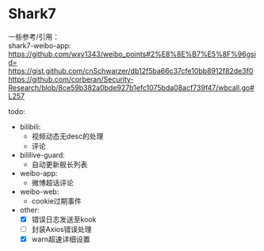 # Shark7

一些参考/引用：  
shark7-weibo-app:  
<https://github.com/wxy1343/weibo_points#2%E8%8E%B7%E5%8F%96gsid=>  
<https://gist.github.com/cnSchwarzer/db12f5ba66c37cfe10bb8912f82de3f0>  
<https://github.com/corberan/Security-Research/blob/8ce59b382a0bde927b1efc1075bda08acf739f47/wbcall.go#L257>  

todo:  

- bilibili:
  - 视频动态无desc的处理  
  - 评论
- bililive-guard:  
  - 自动更新舰长列表  
- weibo-app:  
  - 微博超话评论
- weibo-web:  
  - cookie过期事件  
- other:  
  - [x] 错误日志发送至kook  
  - [ ] 封装Axios错误处理  
  - [x] warn超速详细设置
